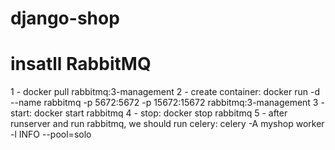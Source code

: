 # django-shop

# insatll RabbitMQ
1 - docker pull rabbitmq:3-management
2 - create container: docker run -d --name rabbitmq -p 5672:5672 -p 15672:15672 rabbitmq:3-management
3 - start: docker start rabbitmq
4 - stop: docker stop rabbitmq
5 - after runserver and run rabbitmq, we should run celery: celery -A myshop worker -l INFO --pool=solo
